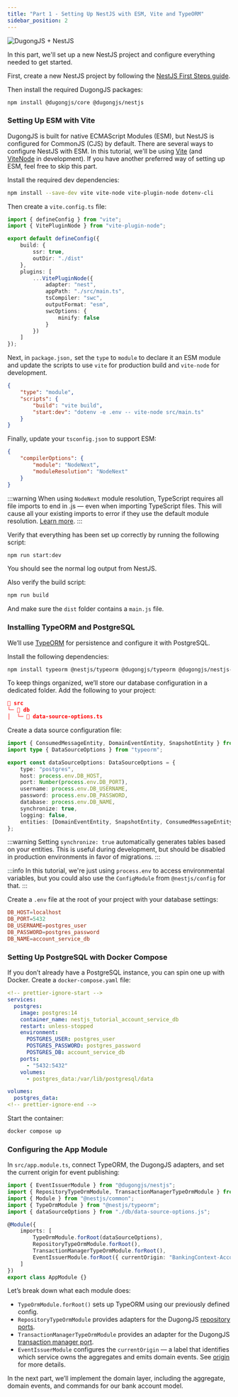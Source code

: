 ```yaml
---
title: "Part 1 - Setting Up NestJS with ESM, Vite and TypeORM"
sidebar_position: 2
---
```


![DugongJS + NestJS](/img/dugongjs_nestjs.png)

In this part, we'll set up a new NestJS project and configure everything needed to get started.

First, create a new NestJS project by following the [NestJS First Steps guide](https://docs.nestjs.com/first-steps).

Then install the required DugongJS packages:

```bash
npm install @dugongjs/core @dugongjs/nestjs
```

### Setting Up ESM with Vite

DugongJS is built for native ECMAScript Modules (ESM), but NestJS is configured for CommonJS (CJS) by default. There are several ways to configure NestJS with ESM. In this tutorial, we'll be using [Vite](https://vite.dev/) (and [ViteNode](https://www.npmjs.com/package/vite-node) in development). If you have another preferred way of setting up ESM, feel free to skip this part.

Install the required dev dependencies:

```bash
npm install --save-dev vite vite-node vite-plugin-node dotenv-cli
```

Then create a `vite.config.ts` file:

```typescript title="vite.config.ts" showLineNumbers
import { defineConfig } from "vite";
import { VitePluginNode } from "vite-plugin-node";

export default defineConfig({
    build: {
        ssr: true,
        outDir: "./dist"
    },
    plugins: [
        ...VitePluginNode({
            adapter: "nest",
            appPath: "./src/main.ts",
            tsCompiler: "swc",
            outputFormat: "esm",
            swcOptions: {
                minify: false
            }
        })
    ]
});
```

Next, in `package.json,` set the `type` to `module` to declare it an ESM module and update the scripts to use `vite` for production build and `vite-node` for development.

```json title="package.json"
{
    "type": "module",
    "scripts": {
        "build": "vite build",
        "start:dev": "dotenv -e .env -- vite-node src/main.ts"
    }
}
```

Finally, update your `tsconfig.json` to support ESM:

```json title="tsconfig.json"
{
    "compilerOptions": {
        "module": "NodeNext",
        "moduleResolution": "NodeNext"
    }
}
```

:::warning
When using `NodeNext` module resolution, TypeScript requires all file imports to end in .js — even when importing TypeScript files. This will cause all your existing imports to error if they use the default module resolution. [Learn more](https://www.typescriptlang.org/docs/handbook/modules/theory.html#module-resolution).
:::

Verify that everything has been set up correctly by running the following script:

```bash
npm run start:dev
```

You should see the normal log output from NestJS.

Also verify the build script:

```bash
npm run build
```

And make sure the `dist` folder contains a `main.js` file.

### Installing TypeORM and PostgreSQL

We’ll use [TypeORM](https://typeorm.io/) for persistence and configure it with PostgreSQL.

Install the following dependencies:

```bash
npm install typeorm @nestjs/typeorm @dugongjs/typeorm @dugongjs/nestjs-typeorm
```

To keep things organized, we’ll store our database configuration in a dedicated folder. Add the following to your project:

```json
📁 src
└─ 📁 db
│  └─ 📄 data-source-options.ts
```

Create a data source configuration file:

```typescript title="src/db/data-source-options.ts" showLineNumbers
import { ConsumedMessageEntity, DomainEventEntity, SnapshotEntity } from "@dugongjs/typeorm";
import type { DataSourceOptions } from "typeorm";

export const dataSourceOptions: DataSourceOptions = {
    type: "postgres",
    host: process.env.DB_HOST,
    port: Number(process.env.DB_PORT),
    username: process.env.DB_USERNAME,
    password: process.env.DB_PASSWORD,
    database: process.env.DB_NAME,
    synchronize: true,
    logging: false,
    entities: [DomainEventEntity, SnapshotEntity, ConsumedMessageEntity]
};
```

:::warning
Setting `synchronize: true` automatically generates tables based on your entities. This is useful during development, but should be disabled in production environments in favor of migrations.
:::

:::info
In this tutorial, we're just using `process.env` to access environmental variables, but you could also use the `ConfigModule` from `@nestjs/config` for that.
:::

Create a `.env` file at the root of your project with your database settings:

```conf title=".env" showLineNumbers
DB_HOST=localhost
DB_PORT=5432
DB_USERNAME=postgres_user
DB_PASSWORD=postgres_password
DB_NAME=account_service_db
```

### Setting Up PostgreSQL with Docker Compose

If you don’t already have a PostgreSQL instance, you can spin one up with Docker. Create a `docker-compose.yaml` file:

```yaml title="docker-compose.yaml" showLineNumbers
<!-- prettier-ignore-start -->
services:
  postgres:
    image: postgres:14
    container_name: nestjs_tutorial_account_service_db
    restart: unless-stopped
    environment:
      POSTGRES_USER: postgres_user
      POSTGRES_PASSWORD: postgres_password
      POSTGRES_DB: account_service_db
    ports:
      - "5432:5432"
    volumes:
      - postgres_data:/var/lib/postgresql/data

volumes:
  postgres_data:
<!-- prettier-ignore-end -->
```

Start the container:

```bash
docker compose up
```

### Configuring the App Module

In `src/app.module.ts`, connect TypeORM, the DugongJS adapters, and set the current origin for event publishing:

```typescript title="src/app.module.ts"showLineNumbers
import { EventIssuerModule } from "@dugongjs/nestjs";
import { RepositoryTypeOrmModule, TransactionManagerTypeOrmModule } from "@dugongjs/nestjs-typeorm";
import { Module } from "@nestjs/common";
import { TypeOrmModule } from "@nestjs/typeorm";
import { dataSourceOptions } from "./db/data-source-options.js";

@Module({
    imports: [
        TypeOrmModule.forRoot(dataSourceOptions),
        RepositoryTypeOrmModule.forRoot(),
        TransactionManagerTypeOrmModule.forRoot(),
        EventIssuerModule.forRoot({ currentOrigin: "BankingContext-AccountService" })
    ]
})
export class AppModule {}
```

Let’s break down what each module does:

- `TypeOrmModule.forRoot()` sets up TypeORM using our previously defined config.
- `RepositoryTypeOrmModule` provides adapters for the DugongJS [repository ports](../ports/repositories.md).
- `TransactionManagerTypeOrmModule` provides an adapter for the DugongJS [transaction manager port](../ports/transaction-manager.md).
- `EventIssuerModule` configures the `currentOrigin` — a label that identifies which service owns the aggregates and emits domain events. See [origin](../core-concepts/origin.md) for more details.

In the next part, we’ll implement the domain layer, including the aggregate, domain events, and commands for our bank account model.
